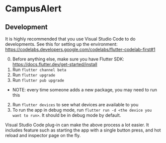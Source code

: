 # CampusAlert

## Development
It is highly recommended that you use Visual Studio Code to do developments. See this for setting up the environment: https://codelabs.developers.google.com/codelabs/flutter-codelab-first#1

0. Before anything else, make sure you have Flutter SDK: https://docs.flutter.dev/get-started/install
1. Run `flutter channel beta`
2. Run `flutter upgrade`
3. Run `flutter pub upgrade`
- NOTE: every time someone adds a new package, you may need to run this
2. Run `flutter devices` to see what devices are available to you
2. To run the app in debug mode, run `flutter run -d <the device you want to run>`. It should be in debug mode by default.

Visual Studio Code plug-in can make the above process a lot easier. It includes feature such as starting the app with a single button press, and hot reload and inspector page on the fly.